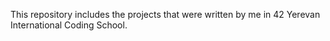 This repository includes the projects that were written by me in 42 Yerevan International Coding School.
